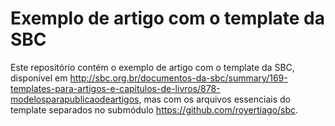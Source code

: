 Exemplo de artigo com o template da SBC
=======================================

Este repositório contém o exemplo de artigo com o template da SBC,
disponível em <http://sbc.org.br/documentos-da-sbc/summary/169-templates-para-artigos-e-capitulos-de-livros/878-modelosparapublicaodeartigos>,
mas com os arquivos essenciais do template
separados no submódulo <https://github.com/royertiago/sbc>.
